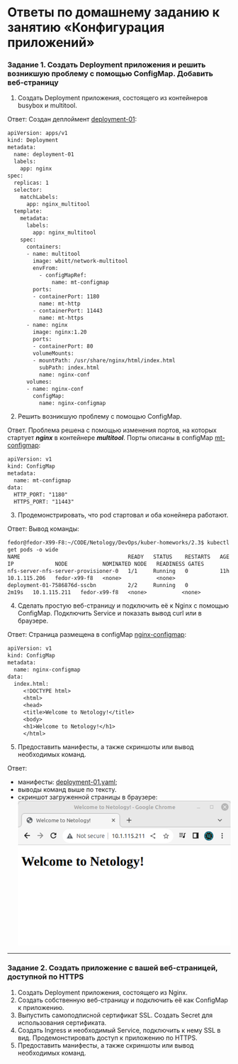 # Ответы по домашнему заданию к занятию «Конфигурация приложений»

### Задание 1. Создать Deployment приложения и решить возникшую проблему с помощью ConfigMap. Добавить веб-страницу

1. Создать Deployment приложения, состоящего из контейнеров busybox и multitool.

Ответ: Создан деплоймент [deployment-01](deployment-01.yaml):
```
apiVersion: apps/v1
kind: Deployment
metadata:
  name: deployment-01
  labels:
    app: nginx
spec:
  replicas: 1
  selector:
    matchLabels:
      app: nginx_multitool
  template:
    metadata:
      labels:
        app: nginx_multitool
    spec:
      containers:
      - name: multitool
        image: wbitt/network-multitool
        envFrom:
          - configMapRef:
              name: mt-configmap
        ports:
        - containerPort: 1180
          name: mt-http
        - containerPort: 11443
          name: mt-https
      - name: nginx
        image: nginx:1.20
        ports:
        - containerPort: 80
        volumeMounts:
        - mountPath: /usr/share/nginx/html/index.html
          subPath: index.html
          name: nginx-conf
      volumes:
      - name: nginx-conf
        configMap:
          name: nginx-configmap
```

2. Решить возникшую проблему с помощью ConfigMap.

Ответ. Проблема решена с помощью изменения портов, на которых стартует ***nginx*** в контейнере ***multitool***.
Порты описаны в configMap [mt-configmap](deployment-01.yaml):
```
apiVersion: v1
kind: ConfigMap
metadata:
  name: mt-configmap
data:
  HTTP_PORT: "1180"
  HTTPS_PORT: "11443"
```
3. Продемонстрировать, что pod стартовал и оба конейнера работают.

Ответ: Вывод команды:
```
fedor@fedor-X99-F8:~/CODE/Netology/DevOps/kuber-homeworks/2.3$ kubectl get pods -o wide
NAME                                  READY   STATUS    RESTARTS   AGE     IP             NODE           NOMINATED NODE   READINESS GATES
nfs-server-nfs-server-provisioner-0   1/1     Running   0          11h     10.1.115.206   fedor-x99-f8   <none>           <none>
deployment-01-7586876d-sscbn          2/2     Running   0          2m19s   10.1.115.211   fedor-x99-f8   <none>           <none>
```
4. Сделать простую веб-страницу и подключить её к Nginx с помощью ConfigMap. Подключить Service и показать вывод curl или в браузере.

Ответ: Страница размещена в configMap [nginx-configmap](deployment-01.yaml):
```
apiVersion: v1
kind: ConfigMap
metadata:
  name: nginx-configmap
data:
  index.html:
     <!DOCTYPE html>
     <html>
     <head>
     <title>Welcome to Netology!</title>
     <body>
     <h1>Welcome to Netology!</h1>
     </html>
```
5. Предоставить манифесты, а также скриншоты или вывод необходимых команд.

Ответ:
- манифесты: [deployment-01.yaml](deployment-01.yaml);
- выводы команд выше по тексту.
- скриншот загруженной страницы в браузере:
![](PIC001.png)

------

### Задание 2. Создать приложение с вашей веб-страницей, доступной по HTTPS 

1. Создать Deployment приложения, состоящего из Nginx.
2. Создать собственную веб-страницу и подключить её как ConfigMap к приложению.
3. Выпустить самоподписной сертификат SSL. Создать Secret для использования сертификата.
4. Создать Ingress и необходимый Service, подключить к нему SSL в вид. Продемонстировать доступ к приложению по HTTPS. 
4. Предоставить манифесты, а также скриншоты или вывод необходимых команд.
